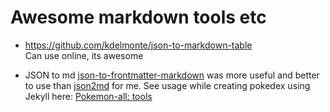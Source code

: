 # Awesome markdown tools etc

* https://github.com/kdelmonte/json-to-markdown-table   
Can use online, its awesome

* JSON to md
[json-to-frontmatter-markdown](https://github.com/easybird/json-to-frontmatter-markdown) was more useful and better to use than [json2md](https://github.com/IonicaBizau/json2md) for me.
See usage while creating pokedex using Jekyll here: [Pokemon-all: tools](https://github.com/karx/homepage/blob/kaaro/pokemon-all/tools/index.js)


